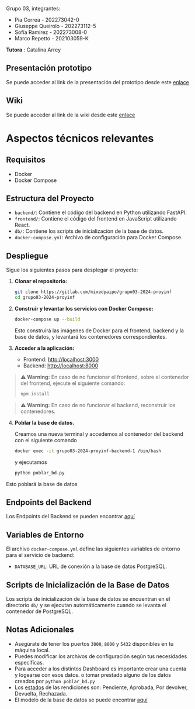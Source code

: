 Grupo 03, integrantes: 

* Pía Correa - 202273042-0
* Giuseppe Queirolo - 202273112-5
* Sofía Ramírez  -  202273008-0
* Marco Repetto - 202103059-K

**Tutora** : Catalina Arrey


## Presentación prototipo 
Se puede acceder al link de la presentación del prototipo desde este [enlace](https://www.youtube.com/watch?v=InVQOcuIjPk)
## Wiki

Se puede acceder al link de la wiki desde este [enlace](https://gitlab.com/mixedpaipo/grupo03-2024-proyinf/-/wikis/home)

# Aspectos técnicos relevantes

## Requisitos

- Docker
- Docker Compose

## Estructura del Proyecto

- `backend/`: Contiene el código del backend en Python utilizando FastAPI.
- `frontend/`: Contiene el código del frontend en JavaScript utilizando React.
- `db/`: Contiene los scripts de inicialización de la base de datos.
- `docker-compose.yml`: Archivo de configuración para Docker Compose.

## Despliegue

Sigue los siguientes pasos para desplegar el proyecto:

1. **Clonar el repositorio:**

   ```sh
   git clone https://gitlab.com/mixedpaipo/grupo03-2024-proyinf
   cd grupo03-2024-proyinf
   ```

2. **Construir y levantar los servicios con Docker Compose:**

   ```sh
   docker-compose up --build
   ```

   Esto construirá las imágenes de Docker para el frontend, backend y la base de datos, y levantará los contenedores correspondientes.

3. **Acceder a la aplicación:**

   - Frontend: [http://localhost:3000](http://localhost:3000)
   - Backend: [http://localhost:8000](http://localhost:8000)

> **⚠️ Warning:** En caso de no funcionar el frontend, sobre el contenedor del frontend, ejecute el siguiente comando:
> 
> ```bash
> npm install
> ```

> **⚠️ Warning:** En caso de no funcionar el backend, reconstruir los contenedores.

4. **Poblar la base de datos.**

   Creamos una nueva terminal y accedemos al contenedor del backend con el siguiente comando
   ```sh
   docker exec -it grupo03-2024-proyinf-backend-1 /bin/bash
   ```
   y ejecutamos
   ```sh
   python poblar_bd.py
   ```
Esto poblará la base de datos
## Endpoints del Backend

Los Endpoints del Backend se pueden encontrar [aquí](https://gitlab.com/mixedpaipo/grupo03-2024-proyinf/-/wikis/Servicios)

## Variables de Entorno

El archivo `docker-compose.yml` define las siguientes variables de entorno para el servicio de backend:

- `DATABASE_URL`: URL de conexión a la base de datos PostgreSQL.

## Scripts de Inicialización de la Base de Datos

Los scripts de inicialización de la base de datos se encuentran en el directorio `db/` y se ejecutan automáticamente cuando se levanta el contenedor de PostgreSQL.

## Notas Adicionales

- Asegúrate de tener los puertos `3000`, `8000` y `5432` disponibles en tu máquina local.
- Puedes modificar los archivos de configuración según tus necesidades específicas.
- Para acceder a los distintos Dashboard es importante crear una cuenta y logearse con esos datos. o tomar prestado alguno de los datos creados por `python poblar_bd.py`
- Los [estados](https://gitlab.com/mixedpaipo/grupo03-2024-proyinf/-/issues/9) de las rendiciones son: Pendiente, Aprobada, Por devolver, Devuelta, Rechazada.
- El modelo de la base de datos se puede encontrar [aquí](https://gitlab.com/mixedpaipo/grupo03-2024-proyinf/-/issues/5)
